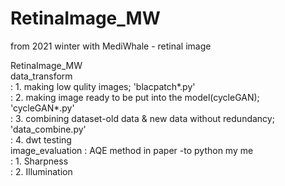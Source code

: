 # RetinaImage_MW
from 2021 winter with MediWhale - retinal image

RetinaImage_MW   
    data_transform   
    : 1. making low qulity images; 'blacpatch*.py'  
                    : 2. making image ready to be put into the model(cycleGAN); 'cycleGAN*.py'  
                    : 3. combining dataset-old data & new data without redundancy; 'data_combine.py'  
                    : 4. dwt testing  
    image_evaluation : AQE method in paper -to python my me   
                      : 1. Sharpness  
                      : 2. Illumination   





